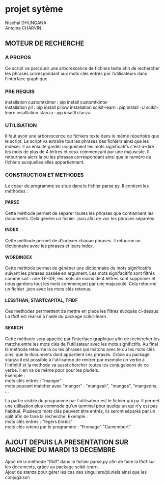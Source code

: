 # projet sytème  
Nischal DHUNGANA  
Antoine CHARVIN

## MOTEUR DE RECHERCHE

### A PROPOS
Ce script va parcourir une arborescence de fichiers texte afin de rechercher les phrases correspondant aux mots clés entrés par l'utilisateurs dans
l'interface graphique.

### PRE REQUIS
installation customtkinter : pip install customtkinter  
installation pil : pip install pillow
installation scikit-learn : pip install -U scikit-learn
insatllation stanza : pip insatll stanza

### UTILISATION 
Il faut avoir une arborescence de fichiers texte dans le même répertoire que le script.
Le script va extraire tout les phrases des fichiers ainsi que les indexer. Il va ensuite garder uniquement les mots significatifs c'est-à-dire
les mots de plus de 4 lettres et ceux commençant par une majuscule.
Il retournera alors la ou les phrases correspondant ainsi que le numéro du fichiers auxquelles elles appartiennent.  

### CONSTRUCTION ET METHODES
Le coeur du programme se situe dans le fichier parse.py. Il contient les méthodes : 
#### PARSE
Cette méthode permet de séparer toutes les phrases que contiennent les documents. Cela génère un fichier .json afin de voir les phrases séparées.

#### INDEX
Cette méthode permet de d'indexer chaque phrases. Il retourne un dictionnaire avec les phrases et leurs index.

#### WORDINDEX
Cette méthode permet de généner une dictionnaire de mots significatifs suivant les phrases passée en argument. Les mots signifacitifs sont filtrés comme suit : une TF-IDF, les mots de moins de 4 lettres sont supprimer et nous gardons tout les mots commençant par une majuscule. Cela retourne un fichier .json avec les mots clés retenus.

#### LESSTHAN, STARTCAPITAL, TFIDF
Ces methodes perrmettent de mettre en place les filtres évoqués ci-dessus. La tfidf est réalisé à l'aide du package scikit-learn.

#### SEARCH
Cette méthode sera appelée par l'interface graphique afin de rechercher les matchs entre les mots clés de l'utilisateur avec les mots significtifs. Au final la méthode retourne la ou les phrases qui matchs avec le ou les mots clés ainsi que le documents dont appartient ces phrases. Grâce au package stanza il est possible à l'utilisateur de rentrer par exemple un verbe à l'infinitif et la methode va aussi chercher toutes les conjugaisons de ce verbe. Il en va de même pour pour les pluriels.  
Exemple :  
mots clés entrés : "manger"  
mots pouvant matcher avec "manger" : "mangeait", "manges", "mangeons, ... 

La partie visible du programme par l'utilisateur est le fichier gui.py. Il permet une utilisation plus commode qu'un terminal pour quelqu'un qui n'y est pas habitué. Plusieurs mots clés peuvent être entrés, ils seront séparés par un split afin de faire la recherche. Exemple :  
mots clés entrés : "légers brebis"  
mots clés retenu par le programme : "Fromage" "Camembert"  


## AJOUT DEPUIS LA PRESENTATION SUR MACHINE DU MARDI 13 DECEMBRE
Ajout de la méthode "tfidf" dans le fichier parse.py afin de faire la tfidf sur les documents, grâce au package scikit-learn.  
Ajout de stanza pour gérer les cas des singuliers/pluriels ainsi que les conjugaison

